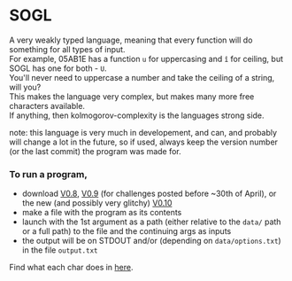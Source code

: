 # SOGL
A very weakly typed language, meaning that every function will do something for all types of input.  
For example, 05AB1E has a function `u` for uppercasing and `î` for ceiling, but SOGL has one for both - `U`.  
You'll never need to uppercase a number and take the ceiling of a string, will you?  
This makes the language very complex, but makes many more free characters available.  
If anything, then kolmogorov-complexity is the languages strong side.  

note: this language is very much in developement, and can, and probably will change a lot in the future, so if used, always keep the version number (or the last commit) the program was made for.

### To run a program, 

  - download [V0.8](https://github.com/dzaima/SOGL/blob/master/P5ParserV0_8_2/P5Parser.zip), [V0.9](https://github.com/dzaima/SOGL/blob/master/P5Parser/P5Parser.zip) (for challenges posted before ~30th of April), or the new (and possibly very glitchy) [V0.10](https://github.com/dzaima/SOGL/blob/master/P5Parser/P5Parser.zip)
  - make a file with the program as its contents
  - launch with the 1st argument as a path (either relative to the `data/` path or a full path) to the file and the continuing args as inputs
  - the output will be on STDOUT and/or (depending on `data/options.txt`) in the file `output.txt`

Find what each char does in [here](https://github.com/dzaima/SOGL/blob/master/charDefsParser/data/charDefs.txt).
